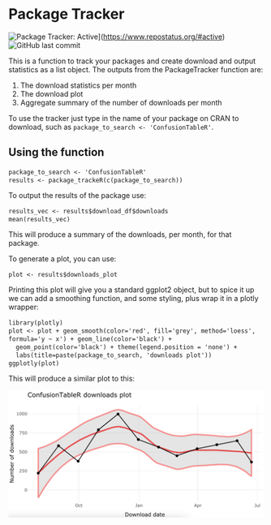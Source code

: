 # Package Tracker

 <!-- badges: start -->
  ![Package Tracker: Active](https://www.repostatus.org/badges/latest/active.svg)](https://www.repostatus.org/#active)
  ![GitHub last commit](https://img.shields.io/github/last-commit/StatsGary/PackageTracker)
  <!-- badges: end -->

This is a function to track your packages and create download and output statistics as a list object. The outputs from the PackageTracker function are:

1. The download statistics per month 
2. The download plot
3. Aggregate summary of the number of downloads per month

To use the tracker just type in the name of your package on CRAN to download, such as `package_to_search <- 'ConfusionTableR'`.

## Using the function

```{r}
package_to_search <- 'ConfusionTableR'
results <- package_trackeR(c(package_to_search))
```
To output the results of the package use:

```{r}
results_vec <- results$download_df$downloads
mean(results_vec)
```

This will produce a summary of the downloads, per month, for that package. 

To generate a plot, you can use:

```{r}
plot <- results$downloads_plot
```

Printing this plot will give you a standard ggplot2 object, but to spice it up we can add a smoothing function, and some styling, plus wrap it in a plotly wrapper:

```{r}
library(plotly)
plot <- plot + geom_smooth(color='red', fill='grey', method='loess', formula='y ~ x') + geom_line(color='black') + 
  geom_point(color='black') + theme(legend.position = 'none') + 
  labs(title=paste(package_to_search, 'downloads plot'))
ggplotly(plot)
```

This will produce a similar plot to this:

<img src ='DownloadsPlot.png'>
